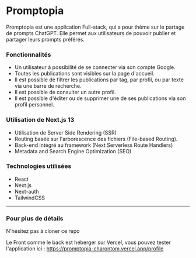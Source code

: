 # Promptopia

Promptopia est une application Full-stack, qui a pour thème sur le partage de prompts ChatGPT.
Elle permet aux utilisateurs de pouvoir publier et partager leurs prompts préférés.

### Fonctionnalités

- Un utilisateur à possibilité de se connecter via son compte Google.
- Toutes les publications sont visibles sur la page d'accueil.
- Il est possible de filtrer les publications par tag, par profil, ou par texte via une barre de recherche.
- Il est possible de consulter un autre profil.
- Il est possible d'éditer ou de supprimer une de ses publications via son profil personnel.

### Utilisation de Next.js 13

- Utilisation de Server Side Rendering (SSR)
- Routing basée sur l'arborescence des fichiers (File-based Routing).
- Back-end intégré au framework (Next Serverless Route Handlers)
- Metadata and Search Engine Optimization (SEO) 

### Technologies utilisées

- React
- Next.js
- Next-auth
- TailwindCSS

---

### Pour plus de détails

N'hésitez pas à cloner ce repo

Le Front comme le back est héberger sur Vercel, vous pouvez tester l'application ici : https://promptopia-charontom.vercel.app/profile


